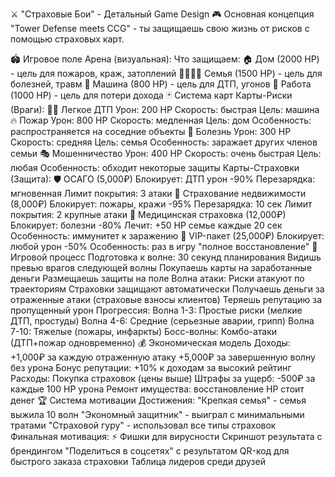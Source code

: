 ⚔️ "Страховые Бои" - Детальный Game Design
🎮 Основная концепция
"Tower Defense meets CCG" - ты защищаешь свою жизнь от рисков с помощью страховых карт.

🏟️ Игровое поле
Арена (визуальная):
Что защищаем:
🏠 Дом (2000 HP) - цель для пожаров, краж, затоплений
👨‍👩‍👧‍👦 Семья (1500 HP) - цель для болезней, травм
🚗 Машина (800 HP) - цель для ДТП, угонов
💼 Работа (1000 HP) - цель для потери дохода
🃏 Система карт
Карты-Риски (Враги):
🚗💥 Легкое ДТП
Урон: 200 HP
Скорость: быстрая
Цель: машина
🔥 Пожар
Урон: 800 HP
Скорость: медленная
Цель: дом
Особенность: распространяется на соседние объекты
🦠 Болезнь
Урон: 300 HP
Скорость: средняя
Цель: семья
Особенность: заражает других членов семьи
🎭 Мошенничество
Урон: 400 HP
Скорость: очень быстрая
Цель: любая
Особенность: обходит некоторые защиты
Карты-Страховки (Защита):
🛡️ ОСАГО (5,000₽)
Блокирует: ДТП урон -90%
Перезарядка: мгновенная
Лимит покрытия: 3 атаки
🏰 Страхование недвижимости (8,000₽)
Блокирует: пожары, кражи -95%
Перезарядка: 10 сек
Лимит покрытия: 2 крупные атаки
💊 Медицинская страховка (12,000₽)
Блокирует: болезни -80%
Лечит: +50 HP семье каждые 20 сек
Особенность: иммунитет к заражению
💎 VIP-пакет (25,000₽)
Блокирует: любой урон -50%
Особенность: раз в игру "полное восстановление"
🎯 Игровой процесс
Подготовка к волне:
30 секунд планирования
Видишь превью врагов следующей волны
Покупаешь карты на заработанные деньги
Размещаешь защиты на поле
Волна атаки:
Риски атакуют по траекториям
Страховки защищают автоматически
Получаешь деньги за отраженные атаки (страховые взносы клиентов)
Теряешь репутацию за пропущенный урон
Прогрессия:
Волна 1-3: Простые риски (мелкие ДТП, простуды)
Волна 4-6: Средние (серьезные аварии, грипп)
Волна 7-10: Тяжелые (пожары, инфаркты)
Босс-волны: Комбо-атаки (ДТП+пожар одновременно)
💰 Экономическая модель
Доходы:
+1,000₽ за каждую отраженную атаку
+5,000₽ за завершенную волну без урона
Бонус репутации: +10% к доходам за высокий рейтинг
Расходы:
Покупка страховок (цены выше)
Штрафы за ущерб: -500₽ за каждые 100 HP урона
Ремонт имущества: восстановление HP стоит денег
🏆 Система мотивации
Достижения:
"Крепкая семья" - семья выжила 10 волн
"Экономный защитник" - выиграл с минимальными тратами
"Страховой гуру" - использовал все типы страховок
Финальная мотивация:
⚡ Фишки для вирусности
Скриншот результата с брендингом
"Поделиться в соцсетях" с результатом
QR-код для быстрого заказа страховки
Таблица лидеров среди друзей